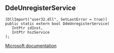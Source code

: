 ## DdeUnregisterService

```
[DllImport("user32.dll", SetLastError = true)]
public static extern bool DdeUnregisterService(
   IntPtr idInst,
   IntPtr hszService
);
```

[Microsoft documentation](https://docs.microsoft.com/en-us/windows/win32/api/winuser/nf-winuser-ddeunregisterservice)
